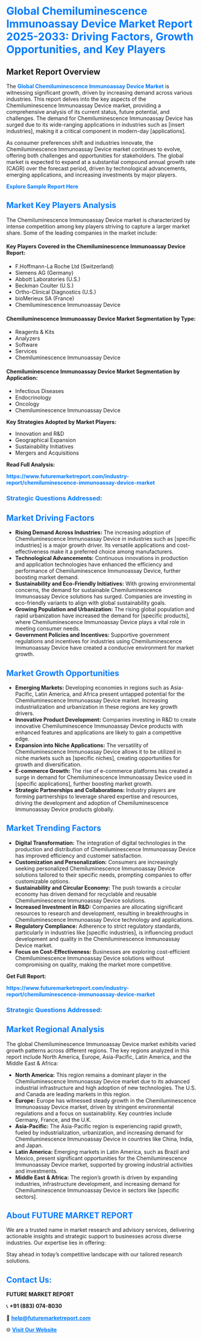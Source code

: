 <h1 style="color: #007BFF;">Global Chemiluminescence Immunoassay Device Market Report 2025-2033: Driving Factors, Growth Opportunities, and Key Players</h1>

<section id="overview">
<h2>Market Report Overview</h2>
<p>The <a href="https://www.futuremarketreport.com/industry-report/chemiluminescence-immunoassay-device-market" style="color: #007BFF; text-decoration: none;"><strong>Global Chemiluminescence Immunoassay Device Market</strong></a> is witnessing significant growth, driven by increasing demand across various industries. This report delves into the key aspects of the Chemiluminescence Immunoassay Device market, providing a comprehensive analysis of its current status, future potential, and challenges. The demand for Chemiluminescence Immunoassay Device has surged due to its wide-ranging applications in industries such as [insert industries], making it a critical component in modern-day [applications].</p>
<p>As consumer preferences shift and industries innovate, the Chemiluminescence Immunoassay Device market continues to evolve, offering both challenges and opportunities for stakeholders. The global market is expected to expand at a substantial compound annual growth rate (CAGR) over the forecast period, driven by technological advancements, emerging applications, and increasing investments by major players.</p>
</section>

<section id="overview">
<p><a href="https://www.futuremarketreport.com/request-sample/reportId=99228" style="color: #007BFF; text-decoration: none;"><strong>Explore Sample Report Here</strong></a></p>
</section>

<section id="key-players">
<h2 style="color: #007BFF;">Market Key Players Analysis</h2>
<p>The Chemiluminescence Immunoassay Device market is characterized by intense competition among key players striving to capture a larger market share. Some of the leading companies in the market include:</p>
<h4>Key Players Covered in the Chemiluminescence Immunoassay Device Report:</h4>
<ul><li>F.Hoffmann-La Roche Ltd (Switzerland)</li><li>Siemens AG (Germany)</li><li>Abbott Laboratories (U.S.)</li><li>Beckman Coulter (U.S.)</li><li>Ortho-Clinical Diagnostics (U.S.)</li><li>bioMerieux SA (France)</li><li>Chemiluminescence Immunoassay Device</li></ul>
<h4>Chemiluminescence Immunoassay Device Market Segmentation by Type:</h4>
<ul><li>Reagents &amp; Kits</li><li>Analyzers</li><li>Software</li><li>Services</li><li>Chemiluminescence Immunoassay Device</li></ul>

<h4>Chemiluminescence Immunoassay Device Market Segmentation by Application:</h4>
<ul><li>Infectious Diseases</li><li>Endocrinology</li><li>Oncology</li><li>Chemiluminescence Immunoassay Device</li></ul>
<p><strong>Key Strategies Adopted by Market Players:</strong></p>
<ul>
<li>Innovation and R&D</li>
<li>Geographical Expansion</li>
<li>Sustainability Initiatives</li>
<li>Mergers and Acquisitions</li>
</ul>
</section>

<section>
<p><strong>Read Full Analysis: </strong></p><a href="https://www.futuremarketreport.com/industry-report/chemiluminescence-immunoassay-device-market" style="color: #007BFF; text-decoration: none;"><strong>https://www.futuremarketreport.com/industry-report/chemiluminescence-immunoassay-device-market</strong></a>
<h3 style="color: #007BFF;">Strategic Questions Addressed:</h3>
</section>

<section id="driving-factors">
<h2 style="color: #007BFF;">Market Driving Factors</h2>
<ul>
<li><strong>Rising Demand Across Industries:</strong> The increasing adoption of Chemiluminescence Immunoassay Device in industries such as [specific industries] is a major growth driver. Its versatile applications and cost-effectiveness make it a preferred choice among manufacturers.</li>
<li><strong>Technological Advancements:</strong> Continuous innovations in production and application technologies have enhanced the efficiency and performance of Chemiluminescence Immunoassay Device, further boosting market demand.</li>
<li><strong>Sustainability and Eco-Friendly Initiatives:</strong> With growing environmental concerns, the demand for sustainable Chemiluminescence Immunoassay Device solutions has surged. Companies are investing in eco-friendly variants to align with global sustainability goals.</li>
<li><strong>Growing Population and Urbanization:</strong> The rising global population and rapid urbanization have increased the demand for [specific products], where Chemiluminescence Immunoassay Device plays a vital role in meeting consumer needs.</li>
<li><strong>Government Policies and Incentives:</strong> Supportive government regulations and incentives for industries using Chemiluminescence Immunoassay Device have created a conducive environment for market growth.</li>
</ul>
</section>

<section id="growth-opportunities">
<h2 style="color: #007BFF;">Market Growth Opportunities</h2>
<ul>
<li><strong>Emerging Markets:</strong> Developing economies in regions such as Asia-Pacific, Latin America, and Africa present untapped potential for the Chemiluminescence Immunoassay Device market. Increasing industrialization and urbanization in these regions are key growth drivers.</li>
<li><strong>Innovative Product Development:</strong> Companies investing in R&D to create innovative Chemiluminescence Immunoassay Device products with enhanced features and applications are likely to gain a competitive edge.</li>
<li><strong>Expansion into Niche Applications:</strong> The versatility of Chemiluminescence Immunoassay Device allows it to be utilized in niche markets such as [specific niches], creating opportunities for growth and diversification.</li>
<li><strong>E-commerce Growth:</strong> The rise of e-commerce platforms has created a surge in demand for Chemiluminescence Immunoassay Device used in [specific applications], further boosting market growth.</li>
<li><strong>Strategic Partnerships and Collaborations:</strong> Industry players are forming partnerships to leverage shared expertise and resources, driving the development and adoption of Chemiluminescence Immunoassay Device products globally.</li>
</ul>
</section>

<section id="trending-factors">
<h2 style="color: #007BFF;">Market Trending Factors</h2>
<ul>
<li><strong>Digital Transformation:</strong> The integration of digital technologies in the production and distribution of Chemiluminescence Immunoassay Device has improved efficiency and customer satisfaction.</li>
<li><strong>Customization and Personalization:</strong> Consumers are increasingly seeking personalized Chemiluminescence Immunoassay Device solutions tailored to their specific needs, prompting companies to offer customizable options.</li>
<li><strong>Sustainability and Circular Economy:</strong> The push towards a circular economy has driven demand for recyclable and reusable Chemiluminescence Immunoassay Device solutions.</li>
<li><strong>Increased Investment in R&D:</strong> Companies are allocating significant resources to research and development, resulting in breakthroughs in Chemiluminescence Immunoassay Device technology and applications.</li>
<li><strong>Regulatory Compliance:</strong> Adherence to strict regulatory standards, particularly in industries like [specific industries], is influencing product development and quality in the Chemiluminescence Immunoassay Device market.</li>
<li><strong>Focus on Cost-Effectiveness:</strong> Businesses are exploring cost-efficient Chemiluminescence Immunoassay Device solutions without compromising on quality, making the market more competitive.</li>
</ul>
</section>

<section>
<p><strong>Get Full Report: </strong></p><a href="https://www.futuremarketreport.com/industry-report/chemiluminescence-immunoassay-device-market" style="color: #007BFF; text-decoration: none;"><strong>https://www.futuremarketreport.com/industry-report/chemiluminescence-immunoassay-device-market</strong></a>
<h3 style="color: #007BFF;">Strategic Questions Addressed:</h3>
</section>


<section id="regional-analysis">
<h2 style="color: #007BFF;">Market Regional Analysis</h2>
<p>The global Chemiluminescence Immunoassay Device market exhibits varied growth patterns across different regions. The key regions analyzed in this report include North America, Europe, Asia-Pacific, Latin America, and the Middle East & Africa:</p>
<ul>
<li><strong>North America:</strong> This region remains a dominant player in the Chemiluminescence Immunoassay Device market due to its advanced industrial infrastructure and high adoption of new technologies. The U.S. and Canada are leading markets in this region.</li>
<li><strong>Europe:</strong> Europe has witnessed steady growth in the Chemiluminescence Immunoassay Device market, driven by stringent environmental regulations and a focus on sustainability. Key countries include Germany, France, and the U.K.</li>
<li><strong>Asia-Pacific:</strong> The Asia-Pacific region is experiencing rapid growth, fueled by industrialization, urbanization, and increasing demand for Chemiluminescence Immunoassay Device in countries like China, India, and Japan.</li>
<li><strong>Latin America:</strong> Emerging markets in Latin America, such as Brazil and Mexico, present significant opportunities for the Chemiluminescence Immunoassay Device market, supported by growing industrial activities and investments.</li>
<li><strong>Middle East & Africa:</strong> The region’s growth is driven by expanding industries, infrastructure development, and increasing demand for Chemiluminescence Immunoassay Device in sectors like [specific sectors].</li>
</ul>
</section>

<footer>
<h2 style="color: #007BFF;">About FUTURE MARKET REPORT</h2>
<p>We are a trusted name in market research and advisory services, delivering actionable insights and strategic support to businesses across diverse industries. Our expertise lies in offering:</p>

<p>Stay ahead in today’s competitive landscape with our tailored research solutions.</p>

<h2 style="color: #007BFF;">Contact Us:</h2>
<p><strong>FUTURE MARKET REPORT</strong></p>
<p>📞 <strong>+91 (883) 074-8030</strong></p>
<p>📧 <strong><a href="mailto:help@futuremarketreport.com" style="color: #007BFF;">help@futuremarketreport.com</a></strong></p>
<p>🌐 <strong><a href="https://www.futuremarketreport.com/" style="color: #007BFF;">Visit Our Website</a></strong></p>
</footer>